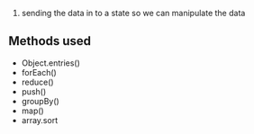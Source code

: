 1. sending the data in to a state so we can manipulate the data

## Methods used

- Object.entries()
- forEach()
- reduce()
- push()
- groupBy()
- map()
- array.sort

